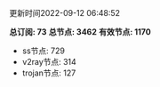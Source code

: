 更新时间2022-09-12 06:48:52

**总订阅: 73**
**总节点: 3462**
**有效节点: 1170**
- ss节点: 729
- v2ray节点: 314
- trojan节点: 127
